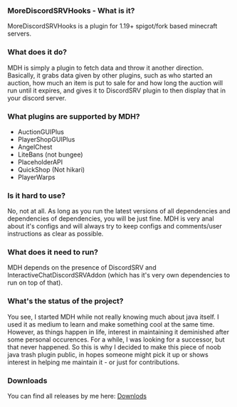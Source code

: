 ### MoreDiscordSRVHooks - What is it?
MoreDiscordSRVHooks is a plugin for 1.19+ spigot/fork based minecraft servers.

### What does it do?
MDH is simply a plugin to fetch data and throw it another direction. Basically, it grabs data given by other
plugins, such as who started an auction, how much an item is put to sale for and how long the auction will run until it expires, 
and gives it to DiscordSRV plugin to then display that in your discord server. 

### What plugins are supported by MDH?
  - AuctionGUIPlus
  - PlayerShopGUIPlus
  - AngelChest
  - LiteBans (not bungee)
  - PlaceholderAPI
  - QuickShop (Not hikari)
  - PlayerWarps

### Is it hard to use?
No, not at all. As long as you run the latest versions of all dependencies and dependencies of dependencies, you will be just fine.
MDH is very anal about it's configs and will always try to keep configs and comments/user instructions as clear as possible.

### What does it need to run?
MDH depends on the presence of DiscordSRV and InteractiveChatDiscordSRVAddon (which has it's very own dependencies to run on top of that). 

### What's the status of the project?
You see, I started MDH while not really knowing much about java itself. I used it as medium to learn and make something cool at the same
time. However, as things happen in life, interest in maintaining it deminished after some personal occurences.
For a while, I was looking for a successor, but that never happened. So this is why I decided to make this piece of noob java trash plugin public,
in hopes someone might pick it up or shows interest in helping me maintain it - or just for contributions. 

### Downloads
You can find all releases by me here: [Downlods](https://github.com/ZeromaniacMc/MoreDiscordSRVHooks/releases)

